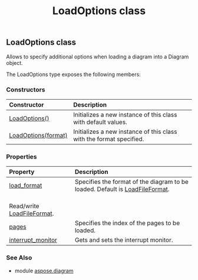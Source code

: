 ﻿---
title: LoadOptions class
second_title: Aspose.Diagram for Python via .NET API References
description: 
type: docs
weight: 1330
url: /python-net/aspose.diagram/loadoptions/
is_root: false
---

## LoadOptions class

Allows to specify additional options when loading a diagram into a Diagram object.



The LoadOptions type exposes the following members:

### Constructors
| Constructor | Description |
| :- | :- |
| [LoadOptions()](/diagram/python-net/aspose.diagram/loadoptions/__init__/#) | Initializes a new instance of this class with default values. |
| [LoadOptions(format)](/diagram/python-net/aspose.diagram/loadoptions/__init__/#LoadFileFormat) | Initializes a new instance of this class with the format specified. |


### Properties
| Property | Description |
| :- | :- |
| [load_format](/diagram/python-net/aspose.diagram/loadoptions/load_format) | Specifies the format of the diagram to be loaded. Default is [LoadFileFormat](/diagram/python-net/aspose.diagram/loadfileformat).<br/>Read/write [LoadFileFormat](/diagram/python-net/aspose.diagram/loadfileformat). |
| [pages](/diagram/python-net/aspose.diagram/loadoptions/pages) | Specifies the index of the pages to be loaded. |
| [interrupt_monitor](/diagram/python-net/aspose.diagram/loadoptions/interrupt_monitor) | Gets and sets the interrupt monitor. |


### See Also

* module [aspose.diagram](../)
